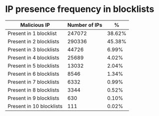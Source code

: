 # IP presence frequency in blocklists
| Malicious IP | Number of IPs | % |
|----|----|----|
| Present in 1 blocklist | 247072 | 38.62% |
| Present in 2 blocklists | 290336 | 45.38% |
| Present in 3 blocklists | 44726 | 6.99% |
| Present in 4 blocklists | 25689 | 4.02% |
| Present in 5 blocklists | 13032 | 2.04% |
| Present in 6 blocklists | 8546 | 1.34% |
| Present in 7 blocklists | 6332 | 0.99% |
| Present in 8 blocklists | 3344 | 0.52% |
| Present in 9 blocklists | 630 | 0.10% |
| Present in 10 blocklists | 111 | 0.02% |
